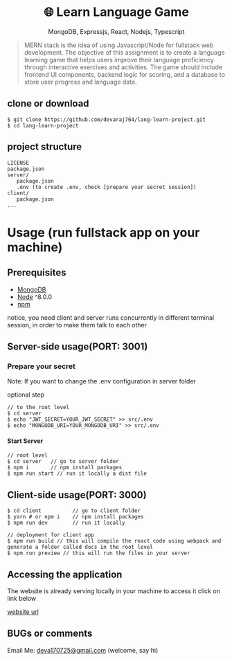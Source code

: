 <h1 align="center">
🌐 Learn Language Game
</h1>
<p align="center">
MongoDB, Expressjs, React, Nodejs, Typescript
</p>



> MERN stack is the idea of using Javascript/Node for fullstack web development.
> The objective of this assignment is to create a language learning game that
helps users improve their language proficiency through interactive exercises
and activities. The game should include frontend UI components, backend
logic for scoring, and a database to store user progress and language data.

## clone or download

```terminal
$ git clone https://github.com/devaraj764/lang-learn-project.git
$ cd lang-learn-project
```

## project structure

```terminal
LICENSE
package.json
server/
   package.json
   .env (to create .env, check [prepare your secret session])
client/
   package.json
...
```

# Usage (run fullstack app on your machine)

## Prerequisites

- [MongoDB](https://gist.github.com/nrollr/9f523ae17ecdbb50311980503409aeb3)
- [Node](https://nodejs.org/en/download/) ^8.0.0
- [npm](https://nodejs.org/en/download/package-manager/)

notice, you need client and server runs concurrently in different terminal session, in order to make them talk to each other

## Server-side usage(PORT: 3001)

### Prepare your secret

Note: If you want to change the .env configuration in server folder

optional step
```terminal
// to the root level
$ cd server
$ echo "JWT_SECRET=YOUR_JWT_SECRET" >> src/.env
$ echo "MONGODB_URI=YOUR_MONGODB_URI" >> src/.env
```

#### Start Server

```terminal
// root level
$ cd server   // go to server folder
$ npm i       // npm install packages
$ npm run start // run it locally a dist file
```

## Client-side usage(PORT: 3000)

```terminal
$ cd client          // go to client folder
$ yarn # or npm i    // npm install packages
$ npm run dev        // run it locally

// deployment for client app
$ npm run build // this will compile the react code using webpack and generate a folder called docs in the root level
$ npm run preview // this will run the files in your server
```

## Accessing the application
The website is already serving locally in your machine to access it click on link below

[website url](http://127.0.0.1:4173/)


## BUGs or comments
Email Me: deva170725@gmail.com (welcome, say hi)
